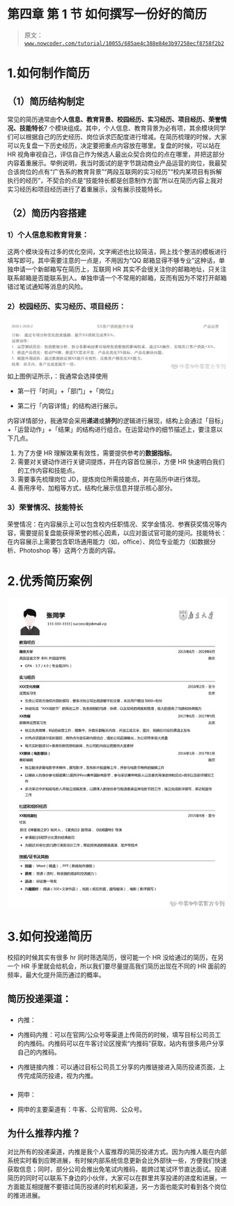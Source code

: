 # 第四章 第 1 节 如何撰写一份好的简历

> 原文：[`www.nowcoder.com/tutorial/10055/685ae4c388e84e3b97258ecf8758f2b2`](https://www.nowcoder.com/tutorial/10055/685ae4c388e84e3b97258ecf8758f2b2)

# 1.如何制作简历

## （1）简历结构制定

常见的简历通常由**个人信息、教育背景、校园经历、实习经历、项目经历、荣誉情况、技能特长**7 个模块组成。其中，个人信息、教育背景为必有项，其余模块同学们可以根据自己的历史经历、岗位诉求匹配度进行增减。在简历梳理的时候，大家可以先复盘一下历史经历，决定要把重点内容放在哪里。复盘的时候，可以站在 HR 视角审视自己，评估自己作为候选人最出众契合岗位的点在哪里，并把这部分内容着重展示。举例说明，我当时面试的是字节跳动商业产品运营的岗位，我最契合该岗位的点有“广告系的教育背景”“两段互联网的实习经历”“校内某项目有拆解执行的经历”，不契合的点是“技能特长都是创意制作方面”所以在简历内容上我对实习经历和项目经历进行了着重展示，没有展示技能特长。

## （2）简历内容搭建

### **1）个人信息和教育背景**：

这两个模块没有过多的优化空间，文字阐述也比较简洁，网上找个整洁的模板进行填写即可。其中需要注意的一点是，不用因为“QQ 邮箱显得不够专业”这种话，单独申请一个新邮箱写在简历上，互联网 HR 其实不会很关注你的邮箱地址，只关注联系邮箱是否能联系到人。单独申请一个不常用的邮箱，反而有因为不常打开邮箱错过笔试通知等消息的风险。

### **2）校园经历、实习经历、项目经历：**

![](img/97e2341b093b58a3efb0f308f4432395.png)
如上图例证所示，：我通常会选择使用

*   第一行「时间」+「部门」+「岗位」

*   第二行「内容详情」的结构进行展示。

内容详情部分，我通常会采用**递进**或**排列**的逻辑进行展现，结构上会通过「目标」+「运营动作」+「结果」的结构进行组合。在运营动作的细节描述上，要注意以下几点。

1.  为了方便 HR 理解效果有效性，需要提供参考的**数据指标**。
2.  需要对关键动作进行关键词提炼，并在内容首位展示，方便 HR 快速明白我们的工作内容和技能点。
3.  需要事先梳理岗位 JD，提炼岗位所需技能点，并在简历中进行体现。
4.  善用序号、加粗等方式，结构化展示信息并提示核心部分。

### **3）荣誉情况、技能特长**

荣誉情况：在内容展示上可以包含校内任职情况、奖学金情况、参赛获奖情况等内容，需要提前复盘能获得荣誉的核心因素，以应对面试官可能的提问。技能特长：在内容展示上需要包含职场通用能力（如，office）、岗位专业能力（如数据分析、Photoshop 等）这两个方面的内容。

# 2.优秀简历案例

![](img/a120a0a71bba3fbc3416590611398063.png)

# 3.如何投递简历

校招的时候其实有很多 hr 同时筛选简历，很可能一个 HR 没给通过的简历，在另一个 HR 手里就会给机会，所以我们要尽量提高我们简历出现在不同的 HR 面前的频率，最大化提升简历通过的概率。

## **简历投递渠道：**

##### 

*   内推：

*   内推码内推：可以在官网/公众号等渠道上传简历的时候，填写目标公司员工的内推码。内推码可以在牛客讨论区搜索“内推码”获取，站内有很多用户分享自己的内推码。

*   内推链接内推：可以通过目标公司员工分享的内推链接进入简历投递页面，上传完成简历投递，视为内推。

##### 

*   网申：

*   网申的主要渠道有：牛客、公司官网、公众号。

## **为什么推荐内推？**

对比所有的投递渠道，内推是我个人蛮推荐的简历投递方式。因为内推人能在内部系统实时看到应聘进展，有时候内部系统信息更新会比外部快一些，方便我们快速获取信息；同时，部分公司会推出免笔试内推码，能跨过笔试环节直达面试。投递简历的同时可以联系下身边的小伙伴，大家可以在群里共享投递的进度和进展，一方面能互相提醒不要错过简历投递的时机和渠道，另一方面也能实时看到各个岗位的推进进展。